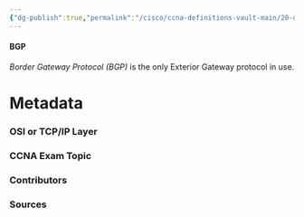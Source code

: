 ```yaml
---
{"dg-publish":true,"permalink":"/cisco/ccna-definitions-vault-main/20-definitions/bgp/","tags":["defs_ccna"]}
---
```


#### BGP
*Border Gateway Protocol (BGP)* is the only Exterior Gateway protocol in use.

# Metadata
### OSI or TCP/IP Layer

### CCNA Exam Topic

### Contributors

### Sources

